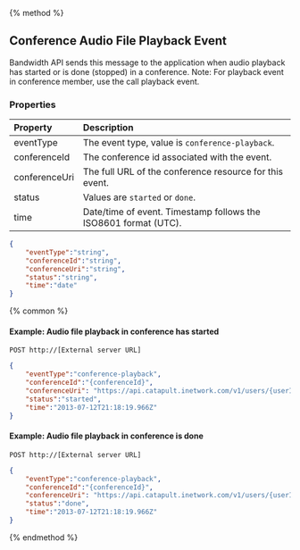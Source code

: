 {% method %}
## Conference Audio File Playback Event
Bandwidth API sends this message to the application when audio playback has started or is done (stopped) in a conference. Note: For playback event in conference member, use the call playback event.

### Properties

| Property      | Description                                                     |
|:--------------|:----------------------------------------------------------------|
| eventType     | The event type, value is `conference-playback`.                 |
| conferenceId  | The conference id associated with the event.                    |
| conferenceUri | The full URL of the conference resource for this event.         |
| status        | Values are `started` or `done`.                                 |
| time          | Date/time of event. Timestamp follows the ISO8601 format (UTC). |

```json
{
    "eventType":"string",
    "conferenceId":"string",
    "conferenceUri":"string",
    "status":"string",
    "time":"date"
}
```
{% common %}

#### Example: Audio file playback in conference has started

```
POST http://[External server URL]
```

```json
{
    "eventType":"conference-playback",
    "conferenceId":"{conferenceId}",
    "conferenceUri": "https://api.catapult.inetwork.com/v1/users/{userId}/conferences/{conferenceId}",
    "status":"started",
    "time":"2013-07-12T21:18:19.966Z"
}
```

#### Example: Audio file playback in conference is done

```
POST http://[External server URL]
```

```json
{
    "eventType":"conference-playback",
    "conferenceId":"{conferenceId}",
    "conferenceUri": "https://api.catapult.inetwork.com/v1/users/{userId}/conferences/{conferenceId}",
    "status":"done",
    "time":"2013-07-12T21:18:19.966Z"
}
```
{% endmethod %}
